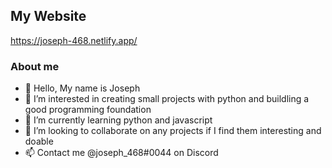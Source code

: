 ## My Website
https://joseph-468.netlify.app/
### About me
- 👋 Hello, My name is Joseph
- 👀 I’m interested in creating small projects with python and buildling a good programming foundation
- 🌱 I’m currently learning python and javascript
- 💞️ I’m looking to collaborate on any projects if I find them interesting and doable
- 📫 Contact me @joseph_468#0044 on Discord

